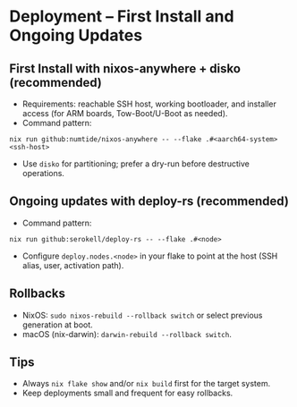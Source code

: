 # Deployment – First Install and Ongoing Updates

## First Install with nixos-anywhere + disko (recommended)
- Requirements: reachable SSH host, working bootloader, and installer access (for ARM boards, Tow-Boot/U-Boot as needed).
- Command pattern:
```
nix run github:numtide/nixos-anywhere -- --flake .#<aarch64-system> <ssh-host>
```
- Use `disko` for partitioning; prefer a dry-run before destructive operations.

## Ongoing updates with deploy-rs (recommended)
- Command pattern:
```
nix run github:serokell/deploy-rs -- --flake .#<node>
```
- Configure `deploy.nodes.<node>` in your flake to point at the host (SSH alias, user, activation path).

## Rollbacks
- NixOS: `sudo nixos-rebuild --rollback switch` or select previous generation at boot.
- macOS (nix-darwin): `darwin-rebuild --rollback switch`.

## Tips
- Always `nix flake show` and/or `nix build` first for the target system.
- Keep deployments small and frequent for easy rollbacks.
